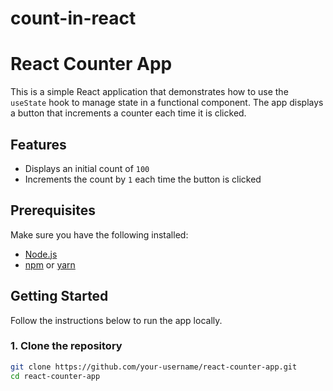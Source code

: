 # count-in-react
# React Counter App

This is a simple React application that demonstrates how to use the `useState` hook to manage state in a functional component. The app displays a button that increments a counter each time it is clicked.

## Features

- Displays an initial count of `100`
- Increments the count by `1` each time the button is clicked

## Prerequisites

Make sure you have the following installed:

- [Node.js](https://nodejs.org/)
- [npm](https://www.npmjs.com/) or [yarn](https://yarnpkg.com/)

## Getting Started

Follow the instructions below to run the app locally.

### 1. Clone the repository

```bash
git clone https://github.com/your-username/react-counter-app.git
cd react-counter-app
